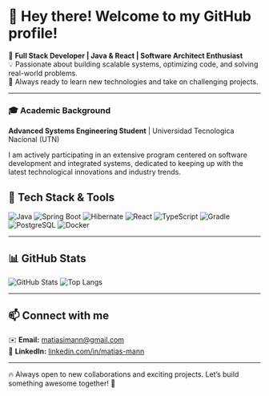 # 👋 Hey there! Welcome to my GitHub profile!

🚀 **Full Stack Developer | Java & React | Software Architect Enthusiast**  
💡 Passionate about building scalable systems, optimizing code, and solving real-world problems.  
🎯 Always ready to learn new technologies and take on challenging projects.  

---
### 🎓 Academic Background
**Advanced Systems Engineering Student** | Universidad Tecnologica Nacional (UTN)

I am actively participating in an extensive program centered on software development and integrated systems, dedicated to keeping up with the latest technological innovations and industry trends.

## 🔧 Tech Stack & Tools
![Java](https://img.shields.io/badge/Java-ED8B00?style=for-the-badge&logo=java&logoColor=white)
![Spring Boot](https://img.shields.io/badge/Spring%20Boot-6DB33F?style=for-the-badge&logo=spring-boot&logoColor=white)
![Hibernate](https://img.shields.io/badge/Hibernate-59666C?style=for-the-badge&logo=hibernate&logoColor=white)
![React](https://img.shields.io/badge/React-20232A?style=for-the-badge&logo=react&logoColor=61DAFB)
![TypeScript](https://img.shields.io/badge/TypeScript-007ACC?style=for-the-badge&logo=typescript&logoColor=white)
![Gradle](https://img.shields.io/badge/Gradle-02303A?style=for-the-badge&logo=gradle&logoColor=white)
![PostgreSQL](https://img.shields.io/badge/PostgreSQL-336791?style=for-the-badge&logo=postgresql&logoColor=white)
![Docker](https://img.shields.io/badge/Docker-2496ED?style=for-the-badge&logo=docker&logoColor=white)

---

## 📊 GitHub Stats
![GitHub Stats](https://github-readme-stats.vercel.app/api?username=MannMatias&show_icons=true&theme=radical)
![Top Langs](https://github-readme-stats.vercel.app/api/top-langs/?username=MannMatias&layout=compact&theme=radical)

---

## 📫 Connect with me
✉️ **Email:** [matiasimann@gmail.com](mailto:matiasimann@gmail.com)  
💼 **LinkedIn:** [linkedin.com/in/matias-mann](https://linkedin.com/in/matias-mann)  

---

🔥 Always open to new collaborations and exciting projects. Let’s build something awesome together! 🚀  
